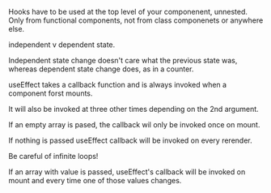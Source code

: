 Hooks have to be used at the top level of your componenent, unnested.  Only from functional components, not from class componenets or anywhere else.

independent v dependent state.

Independent state change doesn't care what the previous state was, whereas dependent state change does, as in a counter.

useEffect takes a callback function and is always invoked when a component forst mounts.

It will also be invoked at three other times depending on the 2nd argument.

If an empty array is pased, the callback wil only be invoked once on mount.

If nothing is passed useEffect callback will be invoked on every rerender.

Be careful of infinite loops!

If an array with value is passed, useEffect's callback will be invoked on mount and every time one of those values changes.

